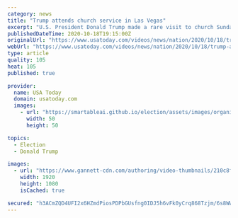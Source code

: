 ```yaml
---
category: news
title: "Trump attends church service in Las Vegas"
excerpt: "U.S. President Donald Trump made a rare visit to church Sunday as he and Democratic rival Joe Biden campaigned across the country from one another. (Oct. 18)"
publishedDateTime: 2020-10-18T19:15:00Z
originalUrl: "https://www.usatoday.com/videos/news/nation/2020/10/18/trump-attends-church-service-las-vegas/3704176001/"
webUrl: "https://www.usatoday.com/videos/news/nation/2020/10/18/trump-attends-church-service-las-vegas/3704176001/"
type: article
quality: 105
heat: 105
published: true

provider:
  name: USA Today
  domain: usatoday.com
  images:
    - url: "https://smartableai.github.io/election/assets/images/organizations/usatoday.com-50x50.jpg"
      width: 50
      height: 50

topics:
  - Election
  - Donald Trump

images:
  - url: "https://www.gannett-cdn.com/authoring/video-thumbnails/210c8f2c-cf3c-46f1-803f-5fbfcb0902fc_poster.jpg?quality=10"
    width: 1920
    height: 1080
    isCached: true

secured: "h3ACmZQD4UFI2x6HZmdPiosPDPbGUsfng0IDJ5h6vFk0yCrq868Tzjm/6s8WWnMqq4cyVMqlLA0/zv2b0C3h1Un5MY3e2hID71YQPlIJmKZ4uGM786DuXFhuwQbZ2zx1srpx9uZkIxKMrz7q+Sr2p15YIrGp1qqK0zeqIu1BbM5Qi/wXCwx3tqdovwXyTzi+1fmTWkrWnY4i9RZbA7dbVsvoReOkXf+MQN+xvIuo4P/yVjsVmxCCaxJa6rvruzAl9zl+6Nuo+kPZOGsflz4jnVxr+9ub5BSFeoe56UTXt50ySxKhjmyYn9xIUJAxU625u6V4UgIbpkzvkvo4QRxcRXvLSWPLumqqtg++7M47t7Q=;bVv6ukUfjGASwIyMvRP/0g=="
---
```


